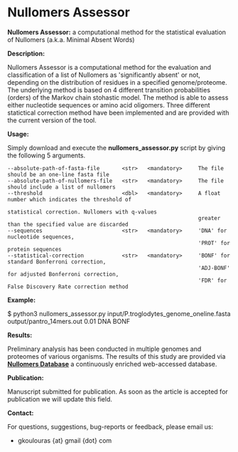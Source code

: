 # Nullomers Assessor
<b>Nullomers Assessor:</b> a computational method for the statistical evaluation of Nullomers (a.k.a. Minimal Absent Words)

<b>Description:</b>

Nullomers Assessor is a computational method for the evaluation and classification of a list of Nullomers as 'significantly absent' or not, depending on the distribution of residues in a specified genome/proteome. The underlying method is based on 4 different transition probabilities (orders) of the Markov chain stohastic model. The method is able to assess either nucleotide sequences or amino acid oligomers. Three different statictical correction method have been implemented and are provided with the current version of the tool.

<b>Usage:</b>

Simply download and execute the <b>nullomers_assessor.py</b> script by giving the following 5 arguments.

```
--absolute-path-of-fasta-file       <str>   <mandatory>     The file should be an one-line fasta file
--absolute-path-of-nullomers-file   <str>   <mandatory>     The file should include a list of nullomers
--threshold                         <dbl>   <mandatory>     A float number which indicates the threshold of 
                                                            statistical correction. Nullomers with q-values 
                                                            greater than the specified value are discarded
--sequences                         <str>   <mandatory>     'DNA' for nucleotide sequences, 
                                                            'PROT' for protein sequences
--statistical-correction            <str>   <mandatory>     'BONF' for standard Bonferroni correction, 
                                                            'ADJ-BONF' for adjusted Bonferroni correction,
                                                            'FDR' for False Discovery Rate correction method 
```

<b>Example:</b>

$ python3 nullomers_assessor.py input/P.troglodytes_genome_oneline.fasta output/pantro_14mers.out 0.01 DNA BONF

<b>Results:</b>

Preliminary analysis has been conducted in multiple genomes and proteomes of various organisms. The results of this study are provided via <b>[Nullomers Database](https://www.nullomers.org)</b> a continuously enriched web-accessed database.

<b>Publication:</b>

Manuscript submitted for publication. As soon as the article is accepted for publication we will update this field.

<b>Contact:</b>

For questions, suggestions, bug-reports or feedback, please email us:
<ul><li>gkoulouras {at} gmail {dot} com</li></ul>
